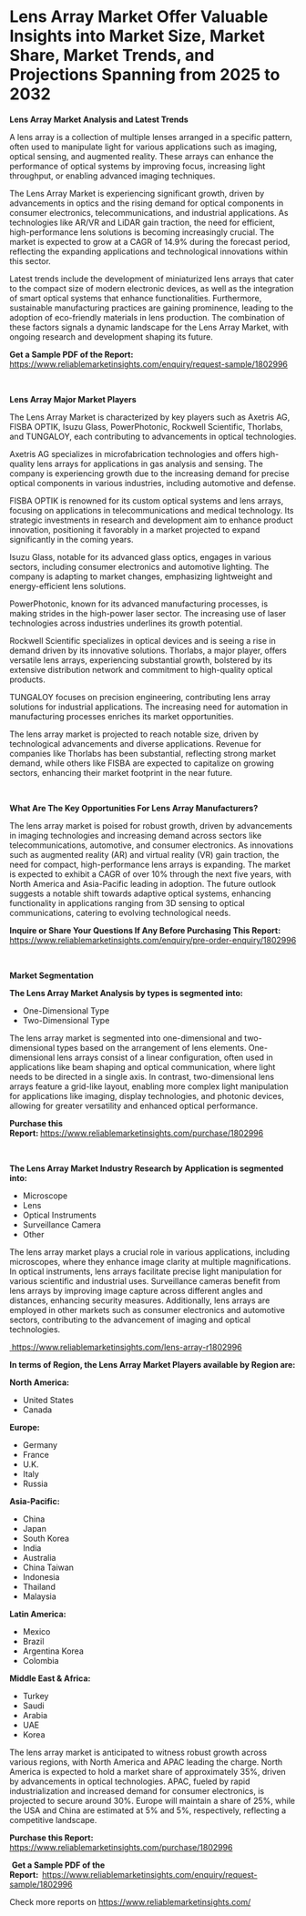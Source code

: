 <p><h1>Lens Array Market Offer Valuable Insights into Market Size, Market Share, Market Trends, and Projections Spanning from 2025 to 2032</h1></p><p><strong>Lens Array Market Analysis and Latest Trends</strong></p>
<p><p>A lens array is a collection of multiple lenses arranged in a specific pattern, often used to manipulate light for various applications such as imaging, optical sensing, and augmented reality. These arrays can enhance the performance of optical systems by improving focus, increasing light throughput, or enabling advanced imaging techniques. </p><p>The Lens Array Market is experiencing significant growth, driven by advancements in optics and the rising demand for optical components in consumer electronics, telecommunications, and industrial applications. As technologies like AR/VR and LiDAR gain traction, the need for efficient, high-performance lens solutions is becoming increasingly crucial. The market is expected to grow at a CAGR of 14.9% during the forecast period, reflecting the expanding applications and technological innovations within this sector.</p><p>Latest trends include the development of miniaturized lens arrays that cater to the compact size of modern electronic devices, as well as the integration of smart optical systems that enhance functionalities. Furthermore, sustainable manufacturing practices are gaining prominence, leading to the adoption of eco-friendly materials in lens production. The combination of these factors signals a dynamic landscape for the Lens Array Market, with ongoing research and development shaping its future.</p></p>
<p><strong>Get a Sample PDF of the Report:&nbsp;</strong> <a href="https://www.reliablemarketinsights.com/enquiry/request-sample/1802996?utm_campaign=3284&utm_medium=2&utm_source=Github&utm_content=ia&utm_term=10042025&utm_id=lens-array">https://www.reliablemarketinsights.com/enquiry/request-sample/1802996</a></p>
<p>&nbsp;</p>
<p><strong>Lens Array Major Market Players</strong></p>
<p><p>The Lens Array Market is characterized by key players such as Axetris AG, FISBA OPTIK, Isuzu Glass, PowerPhotonic, Rockwell Scientific, Thorlabs, and TUNGALOY, each contributing to advancements in optical technologies.</p><p>Axetris AG specializes in microfabrication technologies and offers high-quality lens arrays for applications in gas analysis and sensing. The company is experiencing growth due to the increasing demand for precise optical components in various industries, including automotive and defense.</p><p>FISBA OPTIK is renowned for its custom optical systems and lens arrays, focusing on applications in telecommunications and medical technology. Its strategic investments in research and development aim to enhance product innovation, positioning it favorably in a market projected to expand significantly in the coming years.</p><p>Isuzu Glass, notable for its advanced glass optics, engages in various sectors, including consumer electronics and automotive lighting. The company is adapting to market changes, emphasizing lightweight and energy-efficient lens solutions.</p><p>PowerPhotonic, known for its advanced manufacturing processes, is making strides in the high-power laser sector. The increasing use of laser technologies across industries underlines its growth potential.</p><p>Rockwell Scientific specializes in optical devices and is seeing a rise in demand driven by its innovative solutions. Thorlabs, a major player, offers versatile lens arrays, experiencing substantial growth, bolstered by its extensive distribution network and commitment to high-quality optical products.</p><p>TUNGALOY focuses on precision engineering, contributing lens array solutions for industrial applications. The increasing need for automation in manufacturing processes enriches its market opportunities.</p><p>The lens array market is projected to reach notable size, driven by technological advancements and diverse applications. Revenue for companies like Thorlabs has been substantial, reflecting strong market demand, while others like FISBA are expected to capitalize on growing sectors, enhancing their market footprint in the near future.</p></p>
<p>&nbsp;</p>
<p><strong>What Are The Key Opportunities For Lens Array Manufacturers?</strong></p>
<p><p>The lens array market is poised for robust growth, driven by advancements in imaging technologies and increasing demand across sectors like telecommunications, automotive, and consumer electronics. As innovations such as augmented reality (AR) and virtual reality (VR) gain traction, the need for compact, high-performance lens arrays is expanding. The market is expected to exhibit a CAGR of over 10% through the next five years, with North America and Asia-Pacific leading in adoption. The future outlook suggests a notable shift towards adaptive optical systems, enhancing functionality in applications ranging from 3D sensing to optical communications, catering to evolving technological needs.</p></p>
<p><strong>Inquire or Share Your Questions If Any Before Purchasing This Report:</strong> <a href="https://www.reliablemarketinsights.com/enquiry/pre-order-enquiry/1802996?utm_campaign=3284&utm_medium=2&utm_source=Github&utm_content=ia&utm_term=10042025&utm_id=lens-array">https://www.reliablemarketinsights.com/enquiry/pre-order-enquiry/1802996</a></p>
<p>&nbsp;</p>
<p><strong>Market Segmentation</strong></p>
<p><strong>The Lens Array Market Analysis by types is segmented into:</strong></p>
<p><ul><li>One-Dimensional Type</li><li>Two-Dimensional Type</li></ul></p>
<p><p>The lens array market is segmented into one-dimensional and two-dimensional types based on the arrangement of lens elements. One-dimensional lens arrays consist of a linear configuration, often used in applications like beam shaping and optical communication, where light needs to be directed in a single axis. In contrast, two-dimensional lens arrays feature a grid-like layout, enabling more complex light manipulation for applications like imaging, display technologies, and photonic devices, allowing for greater versatility and enhanced optical performance.</p></p>
<p><strong>Purchase this Report:&nbsp;</strong><a href="https://www.reliablemarketinsights.com/purchase/1802996?utm_campaign=3284&utm_medium=2&utm_source=Github&utm_content=ia&utm_term=10042025&utm_id=lens-array">https://www.reliablemarketinsights.com/purchase/1802996</a></p>
<p>&nbsp;</p>
<p><strong>The Lens Array Market Industry Research by Application is segmented into:</strong></p>
<p><ul><li>Microscope</li><li>Lens</li><li>Optical Instruments</li><li>Surveillance Camera</li><li>Other</li></ul></p>
<p><p>The lens array market plays a crucial role in various applications, including microscopes, where they enhance image clarity at multiple magnifications. In optical instruments, lens arrays facilitate precise light manipulation for various scientific and industrial uses. Surveillance cameras benefit from lens arrays by improving image capture across different angles and distances, enhancing security measures. Additionally, lens arrays are employed in other markets such as consumer electronics and automotive sectors, contributing to the advancement of imaging and optical technologies.</p></p>
<p><a href="https://www.reliablemarketinsights.com/lens-array-r1802996?utm_campaign=3284&utm_medium=2&utm_source=Github&utm_content=ia&utm_term=10042025&utm_id=lens-array">&nbsp;https://www.reliablemarketinsights.com/lens-array-r1802996</a></p>
<p><strong>In terms of Region, the Lens Array Market Players available by Region are:</strong></p>
<p>
    <p> <strong> North America: </strong>
        <ul>
            <li>United States</li>
            <li>Canada</li>
        </ul>
        </p> 
    <p> <strong> Europe: </strong>
        <ul>
            <li>Germany</li>
            <li>France</li>
            <li>U.K.</li>
            <li>Italy</li>
            <li>Russia</li>
        </ul>
        </p> 
    <p> <strong> Asia-Pacific: </strong>
        <ul>
            <li>China</li>
            <li>Japan</li>
            <li>South Korea</li>
            <li>India</li>
            <li>Australia</li>
            <li>China Taiwan</li>
            <li>Indonesia</li>
            <li>Thailand</li>
            <li>Malaysia</li>
        </ul>
        </p> 
    <p> <strong> Latin America: </strong>
        <ul>
            <li>Mexico</li>
            <li>Brazil</li>
            <li>Argentina Korea</li>
            <li>Colombia</li>
        </ul>
        </p> 
    <p> <strong> Middle East & Africa: </strong>
        <ul>
            <li>Turkey</li>
            <li>Saudi</li>
            <li>Arabia</li>
            <li>UAE</li>
            <li>Korea</li>
        </ul>
    </p>
    </p>
<p><p>The lens array market is anticipated to witness robust growth across various regions, with North America and APAC leading the charge. North America is expected to hold a market share of approximately 35%, driven by advancements in optical technologies. APAC, fueled by rapid industrialization and increased demand for consumer electronics, is projected to secure around 30%. Europe will maintain a share of 25%, while the USA and China are estimated at 5% and 5%, respectively, reflecting a competitive landscape.</p></p>
<p><strong>Purchase this Report: </strong><a href="https://www.reliablemarketinsights.com/purchase/1802996?utm_campaign=3284&utm_medium=2&utm_source=Github&utm_content=ia&utm_term=10042025&utm_id=lens-array">https://www.reliablemarketinsights.com/purchase/1802996</a></p>
<p>&nbsp;<strong>Get a Sample PDF of the Report:&nbsp;&nbsp;</strong><a href="https://www.reliablemarketinsights.com/enquiry/request-sample/1802996?utm_campaign=3284&utm_medium=2&utm_source=Github&utm_content=ia&utm_term=10042025&utm_id=lens-array">https://www.reliablemarketinsights.com/enquiry/request-sample/1802996</a></p>
<p><strong></strong></p>
<p>Check more reports on <a href="https://www.reliablemarketinsights.com/?utm_campaign=3284&utm_medium=2&utm_source=Github&utm_content=ia&utm_term=10042025&utm_id=lens-array">https://www.reliablemarketinsights.com/</a></p>